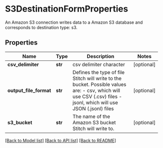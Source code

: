 # S3DestinationFormProperties

An Amazon S3 connection writes data to a Amazon S3 database and corresponds to destination type: s3. 
## Properties
Name | Type | Description | Notes
------------ | ------------- | ------------- | -------------
**csv_delimiter** | **str** | csv delimiter character | [optional] 
**output_file_format** | **str** | Defines the type of file Stitch will write to the bucket. Possible values are: - csv, which will use CSV (.csv) files - jsonl, which will use JSON (.jsonl) files  | [optional] 
**s3_bucket** | **str** | The name of the Amazon S3 bucket Stitch will write to. | [optional] 

[[Back to Model list]](../README.md#documentation-for-models) [[Back to API list]](../README.md#documentation-for-api-endpoints) [[Back to README]](../README.md)


